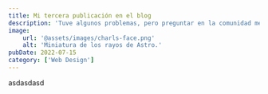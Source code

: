 ```yaml
---
title: Mi tercera publicación en el blog
description: 'Tuve algunos problemas, pero preguntar en la comunidad me ayudó mucho.'
image:
    url: '@assets/images/charls-face.png'
    alt: 'Miniatura de los rayos de Astro.'
pubDate: 2022-07-15
category: ['Web Design']
---
```


asdasdasd
